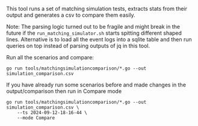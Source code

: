 
This tool runs a set of matching simulation tests, extracts stats from their output and generates a csv to compare them easily.

Note: The parsing logic turned out to be fragile and might break in the future if the `run_matching_simulator.sh` starts spitting different shaped lines. Alternative is to load all the event logs into a sqlite table and then run queries on top instead of parsing outputs of jq in this tool.


Run all the scenarios and compare:
```
go run tools/matchingsimulationcomparison/*.go --out simulation_comparison.csv
```

If you have already run some scenarios before and made changes in the output/comparison then run in Compare mode
```
go run tools/matchingsimulationcomparison/*.go --out simulation_comparison.csv \
    --ts 2024-09-12-18-16-44 \
    --mode Compare
```
